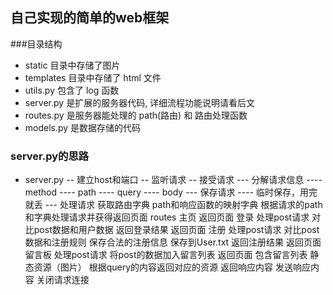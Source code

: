 ## 自己实现的简单的web框架

###目录结构
- static 目录中存储了图片
- templates 目录中存储了 html 文件
- utils.py 包含了 log 函数
- server.py 是扩展的服务器代码, 详细流程功能说明请看后文
- routes.py 是服务器能处理的 path(路由) 和 路由处理函数
- models.py 是数据存储的代码

### server.py的思路
- server.py
-- 建立host和端口
-- 监听请求
-- 接受请求
--- 分解请求信息
---- method
---- path
---- query
---- body
--- 保存请求
---- 临时保存，用完就丢
--- 处理请求
        获取路由字典
            path和响应函数的映射字典
        根据请求的path和字典处理请求并获得返回页面
            routes
                主页
                    返回页面
                登录
                    处理post请求
                        对比post数据和用户数据
                        返回登录结果
                    返回页面
                注册
                    处理post请求
                        对比post数据和注册规则
                        保存合法的注册信息
                            保存到User.txt
                        返回注册结果
                    返回页面
                留言板
                    处理post请求
                        将post的数据加入留言列表
                    返回页面
                        包含留言列表
                静态资源（图片）
                    根据query的内容返回对应的资源
        返回响应内容
    发送响应内容
    关闭请求连接

